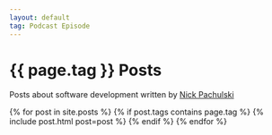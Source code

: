 ```yaml
---
layout: default
tag: Podcast Episode
---
```


<div id="introduction-container">
  <div id="introduction">
    <h1 id="blog-title">{{ page.tag }} Posts</h1>
    <p id="blog-description">
      Posts about software development written by
      <a id="author-link" href="/about">Nick Pachulski</a>
    </p>
  </div>
</div>
<div id="blog-posts-container">
  <div id="blog-posts">
    {% for post in site.posts %}
      {% if post.tags contains page.tag %}
        {% include post.html post=post %}
      {% endif %}
    {% endfor %}
  </div>
</div>

